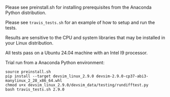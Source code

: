 Please see preinstall.sh for installing prerequisites from the Anaconda Python distribution.

Please see ``travis_tests.sh`` for an example of how to setup and run the tests.

Results are sensitive to the CPU and system libraries that may be installed in your Linux distribution.

All tests pass on a Ubuntu 24.04 machine with an Intel I9 processor.

Trial run from a Anaconda Python environment:
```
source preinstall.sh
pip install --target devsim_linux_2.9.0 devsim-2.9.0-cp37-abi3-manylinux_2_28_x86_64.whl
chmod u+x devsim_linux_2.9.0/devsim_data/testing/rundifftest.py
bash travis_tests.sh 2.9.0
```

